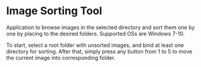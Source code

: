 # Image Sorting Tool

Application to browse images in the selected directory and sort them one by one by placing to the desired folders. Supported OSs are Windows 7-10.

To start, select a root folder with unsorted images, and bind at least one directory for sorting. After that, simply press any button from 1 to 5 to move the current image into corresponding folder.

